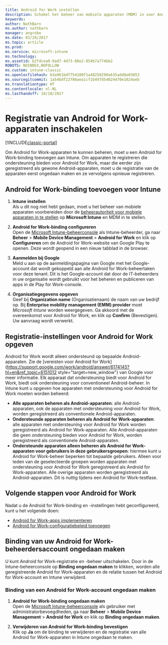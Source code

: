 ```yaml
---
title: Android for Work instellen
description: Schakel het beheer van mobiele apparaten (MDM) in voor Android for Work-apparaten met Microsoft Intune.
keywords: 
author: NathBarn
ms.author: nathbarn
manager: angrobe
ms.date: 03/29/2017
ms.topic: article
ms.prod: 
ms.service: microsoft-intune
ms.technology: 
ms.assetid: b2fdcea9-9ad7-4d73-88e2-854b7a774bb2
ROBOTS: NOINDEX,NOFOLLOW
ms.custom: intune-classic
ms.openlocfilehash: b3a961bdf754100f1a48258290a635add8e03053
ms.sourcegitcommit: 1a54bdf22786aea1cf1b497d54024470e1024aeb
ms.translationtype: HT
ms.contentlocale: nl-NL
ms.lasthandoff: 10/10/2017
---
```

# <a name="enable-enrollment-of-android-for-work-devices"></a>Registratie van Android for Work-apparaten inschakelen

[!INCLUDE[classic-portal](../includes/classic-portal.md)]

Om Android for Work-apparaten te kunnen beheren, moet u een Android for Work-binding toevoegen aan Intune. Om apparaten te registreren die ondersteuning bieden voor Android for Work, maar die eerder zijn geregistreerd als gewone Android-apparaten, moet u de registratie van de apparaten eerst ongedaan maken en ze vervolgens opnieuw registreren.

## <a name="add-android-for-work-binding-for-intune"></a>Android for Work-binding toevoegen voor Intune

1. **Intune instellen**<br>
Als u dit nog niet hebt gedaan, moet u het beheer van mobiele apparaten voorbereiden door de [beheerautoriteit voor mobiele apparaten in te stellen](/intune-classic/get-started/start-with-a-paid-subscription-to-microsoft-intune-step-8#enable-device-enrollment) op **Microsoft Intune** en MDM in te stellen.

2. **Android for Work-binding configureren**<br>
    Open de [Microsoft Intune-beheerconsole](https://manage.microsoft.com) als Intune-beheerder, ga naar **Beheer** &gt; **Mobile Device Management** &gt; **Android for Work** en klik op **Configureren** om de Android for Work-website van Google Play te openen. Deze wordt geopend in een nieuw tabblad in de browser.

3. **Aanmelden bij Google**<br>
   Meld u aan op de aanmeldingspagina van Google met het Google-account dat wordt gekoppeld aan alle Android for Work-beheertaken voor deze tenant. Dit is het Google-account dat door de IT-beheerders in uw organisatie wordt gebruikt voor het beheren en publiceren van apps in de Play for Work-console.

4. **Organisatiegegevens opgeven**<br>
   Geef bij **Organization name** (Organisatienaam) de naam van uw bedrijf op. Bij **Enterprise mobility management (EMM) provider** moet *Microsoft Intune* worden weergegeven. Ga akkoord met de overeenkomst voor Android for Work, en klik op **Confirm** (Bevestigen). Uw aanvraag wordt verwerkt.

## <a name="specify-android-for-work-enrollment-settings"></a>Registratie-instellingen voor Android for Work opgeven
   Android for Work wordt alleen ondersteund op bepaalde Android-apparaten. Zie de [vereisten voor Android for Work](https://support.google.com/work/android/answer/6174145?hl=en&ref_topic=6151012 style="target=new_window") van Google voor meer informatie.  Elk apparaat dat ondersteuning biedt voor Android for Work, biedt ook ondersteuning voor conventioneel Android-beheer.  In Intune kunt u opgeven hoe apparaten met ondersteuning voor Android for Work moeten worden beheerd:

   - **Alle apparaten beheren als Android-apparaten**: alle Android-apparaten, ook de apparaten met ondersteuning voor Android for Work, worden geregistreerd als conventionele Android-apparaten.
   - **Ondersteunde apparaten beheren als Android for Work-apparaten**: alle apparaten met ondersteuning voor Android for Work worden geregistreerd als Android for Work-apparaten. Alle Android-apparaten die geen ondersteuning bieden voor Android for Work, worden geregistreerd als conventionele Android-apparaten.
   - **Ondersteunde apparaten alleen beheren als Android for Work-apparaten voor gebruikers in deze gebruikersgroepen**: hiermee kunt u Android for Work-beheer beperken tot bepaalde gebruikers. Alleen voor leden van de geselecteerde groepen worden apparaten met ondersteuning voor Android for Work geregistreerd als Android for Work-apparaten. Alle overige apparaten worden geregistreerd als Android-apparaten. Dit is nuttig tijdens een Android for Work-testfase.

## <a name="next-steps-for-android-for-work"></a>Volgende stappen voor Android for Work
Nadat u de Android for Work-binding en -instellingen hebt geconfigureerd, kunt u het volgende doen:
- [Android for Work-apps implementeren](android-for-work-apps.md)
- [Android for Work-configuratiebeleid toevoegen](android-for-work-policy-settings-in-microsoft-intune.md)

## <a name="unbinding-your-android-for-work-administrative-account"></a>Binding van uw Android for Work-beheerdersaccount ongedaan maken

U kunt Android for Work-registratie en -beheer uitschakelen. Door in de Intune-beheerconsole op **Binding ongedaan maken** te klikken, worden alle geregistreerde Android for Work-apparaten en de relatie tussen het Android for Work-account en Intune verwijderd.

### <a name="how-to-unbind-an-android-for-work-account"></a>Binding van een Android for Work-account ongedaan maken

1. **Android for Work-binding ongedaan maken**<br>
    Open de [Microsoft Intune-beheerconsole](https://manage.microsoft.com) als gebruiker met administratorbevoegdheden, ga naar **Beheer** &gt; **Mobile Device Management** &gt; **Android for Work** en klik op **Binding ongedaan maken**.

2. **Verwijderen van Android for Work-binding bevestigen**<br>
  Klik op **Ja** om de binding te verwijderen en de registratie van alle Android for Work-apparaten in Intune ongedaan te maken.
